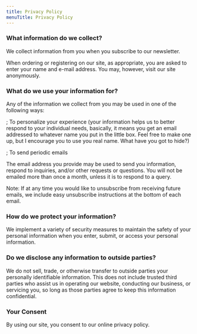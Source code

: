 ```yaml
---
title: Privacy Policy
menuTitle: Privacy Policy
---
```


### What information do we collect?

We collect information from you when you subscribe to our newsletter.

When ordering or registering on our site, as appropriate, you are asked to enter your name and e-mail address. You may, however, visit our site anonymously.

### What do we use your information for?

Any of the information we collect from you may be used in one of the following ways:

; To personalize your experience
(your information helps us to better respond to your individual needs, basically, it means you get an email addressed to whatever name you put in the little box. Feel free to make one up, but I encourage you to use you real name. What have you got to hide?)

; To send periodic emails

The email address you provide may be used to send you information, respond to inquiries, and/or other requests or questions. You will not be emailed more than once a month, unless it is to respond to a query.

Note: If at any time you would like to unsubscribe from receiving future emails, we include easy unsubscribe instructions at the bottom of each email.

### How do we protect your information?

We implement a variety of security measures to maintain the safety of your personal information when you enter, submit, or access your personal information.

### Do we disclose any information to outside parties?

We do not sell, trade, or otherwise transfer to outside parties your personally identifiable information. This does not include trusted third parties who assist us in operating our website, conducting our business, or servicing you, so long as those parties agree to keep this information confidential.

### Your Consent

By using our site, you consent to our online privacy policy.
